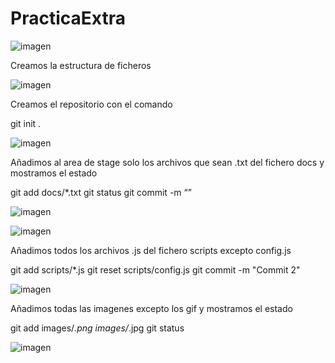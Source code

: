 # PracticaExtra


![imagen](https://github.com/user-attachments/assets/7ca00beb-1d32-4b20-8768-f4dcbca74a1b)

Creamos la estructura de ficheros 

![imagen](https://github.com/user-attachments/assets/4ea623cf-d5b0-4f36-b6ad-f9e9adafdb42)

Creamos el repositorio con el comando

git init .

![imagen](https://github.com/user-attachments/assets/39b87330-784f-4187-9f8b-b6f1b701a6b9)

Añadimos al area de stage solo los archivos que sean .txt del fichero docs y mostramos el estado

git add docs/*.txt
git status
git commit -m “”

![imagen](https://github.com/user-attachments/assets/5bc99e8a-55f4-4035-99dc-2eb81ccb6163)

![imagen](https://github.com/user-attachments/assets/04bd7d73-10a3-4428-84e0-4d977dbe0567)

Añadimos todos los archivos .js del fichero scripts excepto config.js

git add scripts/*.js
git reset scripts/config.js
git commit -m "Commit 2"

![imagen](https://github.com/user-attachments/assets/09b93f40-22ea-4978-9694-e64fd264dbd4)

Añadimos todas las imagenes excepto los gif y mostramos el estado 

git add images/*.png images/*.jpg
git status 

![imagen](https://github.com/user-attachments/assets/77302108-2b01-4571-8985-6d1aab17c39a)

